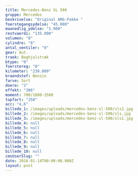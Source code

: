 ```yaml
---
title: Mercedes-Benz SL 500
gruppe: Mercedes
beskrivelse: "Original AMG-Pakke "
foerstegangsydelse: "45.000"
maanedlig_ydelse: "1.900"
restvaerdi: "135.000"
volumen: "0"
cylindre: "8"
antal_ventiler: "0"
gear: Aut.
traek: Baghjulstræk
btype: "0"
foerstereg: "0"
kilometer: "230.000"
braendstof: Benzin
farve: Sort
doere: "2"
effekt: "306"
moment: 700/1800-3500
topfart: "250"
acc: "4,6"
billede_1: /images/uploads/mercedes-benz-sl-500/sls2.jpg
billede_2: /images/uploads/mercedes-benz-sl-500/sls.jpg
billede_3: /images/uploads/mercedes-benz-sl-500/sls1.jpg
billede_4: null
billede_5: null
billede_6: null
billede_7: null
billede_8: null
billede_9: null
billede_10: null
cmsUserSlug: ""
date: 2016-01-14T00:00:00.000Z
layout: post
---
```


